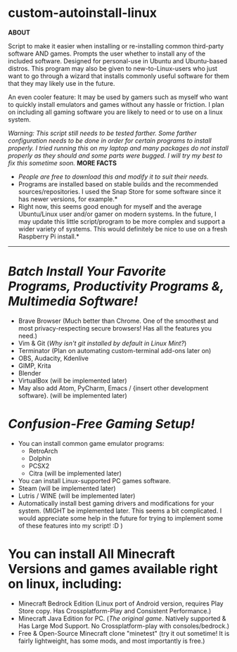 # custom-autoinstall-linux
**ABOUT**

Script to make it easier when installing or re-installing common third-party software AND games. Prompts the user whether to install any of the included software. Designed for personal-use in Ubuntu and Ubuntu-based distros. This program may also be given to new-to-Linux-users who just want to go through a wizard that installs commonly useful software for them that they may likely use in the future.

An even cooler feature: It may be used by gamers such as myself who want to quickly install emulators and games without any hassle or friction. I plan on including all gaming software you are likely to need or to use on a linux system.

*Warning: This script still needs to be tested farther. Some farther configuration needs to be done in order for certain programs to install properly. I tried running this on my laptop and many packages do not install properly as they should and some parts were bugged. I will try my best to fix this sometime soon.*
**MORE FACTS**
* *People are free to download this and modify it to suit their needs.* 
* Programs are installed based on stable builds and the recommended sources/repositories. I used the Snap Store for some software since it has newer versions, for example.*
* Right now, this seems good enough for myself and the average Ubuntu/Linux user and/or gamer on modern systems. In the future, I may update this little script/program to be more complex and support a wider variety of systems. This would definitely be nice to use on a fresh Raspberry Pi install.*
  
---------------------------------------------------

# *Batch Install Your Favorite Programs, Productivity Programs &, Multimedia Software!*
* Brave Browser (Much better than Chrome. One of the smoothest and most privacy-respecting secure browsers! Has all the features you need.)
* Vim & Git (*Why isn't git installed by default in Linux Mint?*)
* Terminator (Plan on automating custom-terminal add-ons later on)
* OBS, Audacity, Kdenlive
* GIMP, Krita
* Blender
* VirtualBox (will be implemented later)
* May also add Atom, PyCharm, Emacs / {insert other development software}. (will be implemented later)
# *Confusion-Free Gaming Setup!*
* You can install common game emulator programs: 
  * RetroArch
  * Dolphin
  * PCSX2
  * Citra (will be implemented later)
*  You can install Linux-supported PC games software.
  * Steam (will be implemented later)
  * Lutris / WINE (will be implemented later)
*  Automatically install best gaming drivers and modifications for your system. (MIGHT be implemented later. This seems a bit complicated. I would appreciate some help in the future for trying to implement some of these features into my script! :D )
# You can install All Minecraft Versions and games available right on linux, including:
  * Minecraft Bedrock Edition (Linux port of Android version, requires Play Store copy. Has Crossplatform-Play and Consistent Performance.)
  * Minecraft Java Edition for PC. (*The original game*. Natively supported & Has Large Mod Support. No Crossplatform-play with consoles/bedrock.)
  * Free & Open-Source Minecraft clone "minetest" (try it out sometime! It is fairly lightweight, has some mods, and most importantly is free.)


